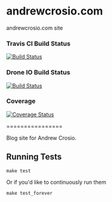 andrewcrosio.com
================

andrewcrosio.com site

### Travis CI Build Status
[![Build Status](https://travis-ci.org/Andrew-Crosio/andrewcrosio.com.svg?branch=master)](https://travis-ci.org/Andrew-Crosio/andrewcrosio.com)

### Drone IO Build Status
[![Build Status](https://drone.io/github.com/Andrew-Crosio/andrewcrosio.com/status.png)](https://drone.io/github.com/Andrew-Crosio/andrewcrosio.com/latest)

### Coverage
[![Coverage Status](https://coveralls.io/repos/Andrew-Crosio/andrewcrosio.com/badge.png?branch=master)](https://coveralls.io/r/Andrew-Crosio/andrewcrosio.com?branch=master)

================

Blog site for Andrew Crosio.

## Running Tests
```
make test
```
Or if you'd like to continuously run them
```
make test_forever
```
